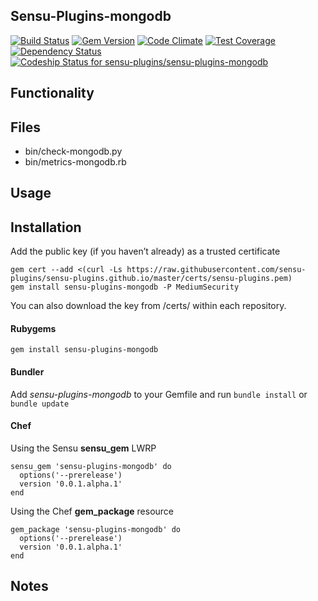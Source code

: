 ## Sensu-Plugins-mongodb

[![Build Status](https://travis-ci.org/sensu-plugins/sensu-plugins-mongodb.svg?branch=master)](https://travis-ci.org/sensu-plugins/sensu-plugins-mongodb)
[![Gem Version](https://badge.fury.io/rb/sensu-plugins-mongodb.svg)](http://badge.fury.io/rb/sensu-plugins-mongodb)
[![Code Climate](https://codeclimate.com/github/sensu-plugins/sensu-plugins-mongodb/badges/gpa.svg)](https://codeclimate.com/github/sensu-plugins/sensu-plugins-mongodb)
[![Test Coverage](https://codeclimate.com/github/sensu-plugins/sensu-plugins-mongodb/badges/coverage.svg)](https://codeclimate.com/github/sensu-plugins/sensu-plugins-mongodb)
[![Dependency Status](https://gemnasium.com/sensu-plugins/sensu-plugins-mongodb.svg)](https://gemnasium.com/sensu-plugins/sensu-plugins-mongodb)
[ ![Codeship Status for sensu-plugins/sensu-plugins-mongodb](https://codeship.com/projects/fb6c0ce0-dc03-0132-9f1d-025863fcc952/status?branch=master)](https://codeship.com/projects/79855)

## Functionality

## Files
 * bin/check-mongodb.py
 * bin/metrics-mongodb.rb

## Usage

## Installation

Add the public key (if you haven’t already) as a trusted certificate

```
gem cert --add <(curl -Ls https://raw.githubusercontent.com/sensu-plugins/sensu-plugins.github.io/master/certs/sensu-plugins.pem)
gem install sensu-plugins-mongodb -P MediumSecurity
```

You can also download the key from /certs/ within each repository.

#### Rubygems

`gem install sensu-plugins-mongodb`

#### Bundler

Add *sensu-plugins-mongodb* to your Gemfile and run `bundle install` or `bundle update`

#### Chef

Using the Sensu **sensu_gem** LWRP
```
sensu_gem 'sensu-plugins-mongodb' do
  options('--prerelease')
  version '0.0.1.alpha.1'
end
```

Using the Chef **gem_package** resource
```
gem_package 'sensu-plugins-mongodb' do
  options('--prerelease')
  version '0.0.1.alpha.1'
end
```

## Notes
